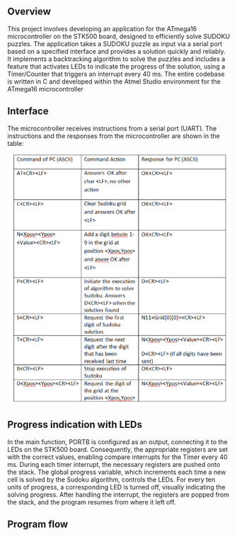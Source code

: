 ## Overview

This project involves developing an application for the ATmega16 microcontroller on the STK500 board, designed to efficiently solve SUDOKU puzzles.
The application takes a SUDOKU puzzle as input via a serial port based on a specified interface and provides a solution quickly and reliably.
It implements a backtracking algorithm to solve the puzzles and includes a feature that activates LEDs to indicate the progress of the solution, 
using a Timer/Counter that triggers an interrupt every 40 ms. The entire codebase is written in C and developed within the Atmel Studio environment for the ATmega16 microcontroller

## Interface

The microcontroller receives instructions from a serial port (UART). The instructions and the responses from the microcontroller are shown in the table:

![alt text](https://github.com/akourkoulos/ProjectSUDOKU/blob/main/projectSUDOKU/Figures/Protocol.png)

## Progress indication with LEDs
In the main function, PORTB is configured as an output, connecting it to the LEDs on the STK500 board. Consequently, the appropriate registers are set with the correct values, enabling compare interrupts for the Timer every 40 ms. During each timer interrupt, the necessary registers are pushed onto the stack. The global progress variable, which increments each time a new cell is solved by the Sudoku algorithm, controls the LEDs. For every ten units of progress, a corresponding LED is turned off, visually indicating the solving progress. After handling the interrupt, the registers are popped from the stack, and the program resumes from where it left off.

## Program flow 
